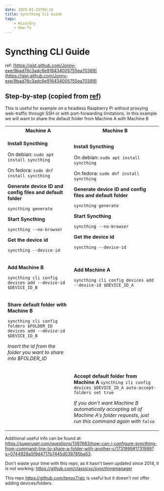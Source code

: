 ```yaml
---
date: 2025-01-23T03:14
title: Syncthing CLI Guide
tags:
    - Wizardry
    - How-To
---
```

<!-- 2025-01-23-0314 (January 23, 2025 03:14:57 AM) -->

# Syncthing CLI Guide

ref: [https://gist.github.com/Jonny-exe/9bad76c3adc6e916434005755ea70389](https://gist.github.com/Jonny-exe/9bad76c3adc6e916434005755ea70389)

## Step-by-step (copied from [ref](https://gist.github.com/Jonny-exe/9bad76c3adc6e916434005755ea70389))
This is useful for example on a headless Raspberry Pi without proxying web-traffic through SSH or with port-forwarding limitations.
In this example we will want to share the default folder from Machine A with Machine B
<table>
<tr>
<th> Machine A </th>
<th> Machine B </th>
</tr>
<tr>
<td>
  
  **Install Syncthing**
  
  On debian: `sudo apt install syncthing`

  On fedora: `sudo dnf install syncthing`
  
  **Generate device ID and config files and default folder**

  `syncthing generate`
  
  **Start Syncthing**

  `syncthing --no-browser`
  
  **Get the device id**

  `syncthing --device-id`
</td>
<td>
  
  **Install Syncthing**
  
  On debian: `sudo apt install syncthing`

  On fedora: `sudo dnf install syncthing`
  
  **Generate device ID and config files and default folder**

  `syncthing generate`
  
  **Start Syncthing**

  `syncthing --no-browser`
  
  **Get the device id**

  `syncthing --device-id`
</td>
</tr>
<tr>
<td>

  **Add Machine B**

  `syncthing cli config devices add --device-id $DEVICE_ID_B`
</td>
<td>
  
  **Add Machine A**
  
  `syncthing cli config devices add --device-id $DEVICE_ID_A`

</td>
</tr>
<tr>
<td>
  
  **Share default folder with Machine B**

  `syncthing cli config folders $FOLDER_ID devices add --device-id $DEVICE_ID_B`

  _Insert the id from the folder you want to share into $FOLDER_ID_
</td>
<td></td>
</tr>
<td>



</td>
<td>

 **Accept default folder from Machine A**
  `syncthing cli config devices $DEVICE_ID_A auto-accept-folders set true`

  _If you don't want Machine B automatically accepting all of Machine A's folder requests, just run this command again with `false`_

</td>
</tr>

</table>

Additional useful info can be found at: https://superuser.com/questions/1397683/how-can-i-configure-syncthing-from-command-line-to-share-a-folder-with-another-c/1731999#1731999?s=0744928a5f9d4717b7445d039785ba53.

Don't waste your time with this repo, as it hasn't been updated since 2014, it is not working: https://github.com/classicsc/syncthingmanager

This repo https://github.com/tenox7/stc is useful but it doesn't not offer adding devices/folders.

